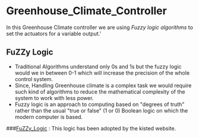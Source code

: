 # Greenhouse_Climate_Controller
In this Greenhouse Climate controller we are using *Fuzzy logic algorithms* to set the actuators for a variable output.'

## FuZZy Logic 
* Traditional Algorithms understand only 0s and 1s but the fuzzy logic would we in between 0-1 which will increase the precision of the whole control system.
* Since, Handling Greenhouse climate is a complex task we would require such kind of algorithms to reduce the mathematical complexity of the system to work with less power.
* Fuzzy logic is an approach to computing based on "degrees of truth" rather than the usual "true or false" (1 or 0) Boolean logic on which the modern computer is based.

###[FuZZy_Logic](https://github.com/zerokol/eFLL) : This logic has been adopted by the kisted website.

